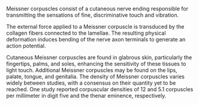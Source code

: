 Meissner corpuscles consist of a cutaneous nerve ending responsible for transmitting the sensations of fine, discriminative touch and vibration.

The external force applied to a Meissner corpuscle is transduced by the collagen fibers connected to the lamellae. The resulting physical deformation induces bending of the nerve axon terminals to generate an action potential.

Cutaneous Meissner corpuscles are found in glabrous skin, particularly the fingertips, palms, and soles, enhancing the sensitivity of these tissues to light touch. Additional Meissner corpuscles may be found on the lips, palate, tongue, and genitalia. The density of Meissner corpuscles varies widely between studies, with a consensus on their quantity yet to be reached. One study reported corpuscular densities of 12 and 5.1 corpuscles per millimeter in digit five and the thenar eminence, respectively.
